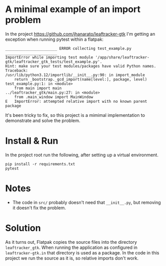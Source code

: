# A minimal example of an import problem

In the project https://github.com/jhanarato/leaftracker-gtk I'm getting an exception when running pytest within a flatpak:

```
_______________________ ERROR collecting test_example.py _______________________
ImportError while importing test module '/app/share/leaftracker-gtk/leaftracker_gtk_tests/test_example.py'.
Hint: make sure your test modules/packages have valid Python names.
Traceback:
/usr/lib/python3.12/importlib/__init__.py:90: in import_module
    return _bootstrap._gcd_import(name[level:], package, level)
test_example.py:1: in <module>
    from main import main
../leaftracker_gtk/main.py:27: in <module>
    from .main_window import MainWindow
E   ImportError: attempted relative import with no known parent package
```

It's been tricky to fix, so this project is a mimimal implementation to demonstrate and solve the problem.

# Install & Run

In the project root run the following, after setting up a virtual environment.

```commandline
pip install -r requirements.txt
pytest
```

# Notes

- The code in `src/` probably doesn't need that `__init__.py`, but removing it doesn't fix the problem.

# Solution

As it turns out, Flatpak copies the source files into the directory `leaftracker_gtk`. When running the application as configured in `leaftracker-gtk.in` that directory is used as a package. In the code in this project we run the source as it is, so relative imports don't work.
